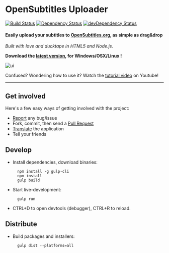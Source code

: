 # OpenSubtitles Uploader 

[![Build Status](https://travis-ci.org/vankasteelj/opensubtitles-uploader.svg?branch=master)](https://travis-ci.org/vankasteelj/opensubtitles-uploader)
[![Dependency Status](https://david-dm.org/vankasteelj/opensubtitles-uploader.svg)](https://david-dm.org/vankasteelj/opensubtitles-uploader)
[![devDependency Status](https://david-dm.org/vankasteelj/opensubtitles-uploader/dev-status.svg)](https://david-dm.org/vankasteelj/opensubtitles-uploader#info=devDependencies)

#### Easily upload your subtitles to [OpenSubtitles.org](http://www.opensubtitles.org), as simple as drag&drop

_Built with love and ducktape in HTML5 and Node.js._

**Download the [latest version](https://github.com/vankasteelj/opensubtitles-uploader/releases), for Windows/OSX/Linux !**

![ui](https://cloud.githubusercontent.com/assets/12599850/15262361/25d0ae66-1962-11e6-8431-d2d138722e0d.png)

Confused? Wondering how to use it? Watch the [tutorial video](http://www.youtube.com/watch?v=jrIgL8kwBdI) on Youtube!

***

## Get involved
Here's a few easy ways of getting involved with the project:
- [Report](https://github.com/vankasteelj/opensubtitles-uploader/issues/new) any bug/issue
- Fork, commit, then send a [Pull Request](https://github.com/vankasteelj/opensubtitles-uploader/pulls)
- [Translate](https://github.com/vankasteelj/opensubtitles-uploader/tree/master/app/localization) the application
- Tell your friends

## Develop
- Install dependencies, download binaries:

        npm install -g gulp-cli
        npm install
        gulp build

- Start live-development:

        gulp run
    
- CTRL+D to open devtools (debugger), CTRL+R to reload.

## Distribute
- Build packages and installers:

        gulp dist --platforms=all